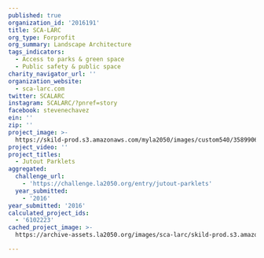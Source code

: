 ```yaml
---
published: true
organization_id: '2016191'
title: SCA-LARC
org_type: Forprofit
org_summary: Landscape Architecture
tags_indicators:
  - Access to parks & green space
  - Public safety & public space
charity_navigator_url: ''
organization_website:
  - sca-larc.com
twitter: SCALARC
instagram: SCALARC/?pnref=story
facebook: stevenechavez
ein: ''
zip: ''
project_image: >-
  https://skild-prod.s3.amazonaws.com/myla2050/images/custom540/3589906913741-team90.jpg
project_video: ''
project_titles:
  - Jutout Parklets
aggregated:
  challenge_url:
    - 'https://challenge.la2050.org/entry/jutout-parklets'
  year_submitted:
    - '2016'
year_submitted: '2016'
calculated_project_ids:
  - '6102223'
cached_project_image: >-
  https://archive-assets.la2050.org/images/sca-larc/skild-prod.s3.amazonaws.com/myla2050/images/custom540/3589906913741-team90.jpg

---
```

